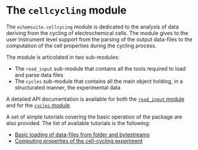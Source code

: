 # The `cellcycling` module

The `echemsuite.cellcycing` module is dedicated to the analysis of data deriving from the 
cycling of electrochemical cells. The module gives to the user instrument level support from
the parsing of the output data-files to the computation of the cell properties during the
cycling process.

The module is articolated in two sub-modules:

* The `read_input` sub-module that contains all the tools required to load and parse data files
* The `cycles` sub-module that contains all the main object holding, in a structurated manner, the experimental data

A detailed API documentation is available for both the [`read_input` module](API-cellcycling-read_input)
and for the [`cycles` module](API-cellcycling-cycles).

A set of simple tutorials covering the basic operation of the package are also provided. 
The list of available tutorials is the following:

* [Basic loading of data-files from folder and bytestreams](BasicLoading)
* [Computing properties of the cell-cycling experiment](ComputingProperties)